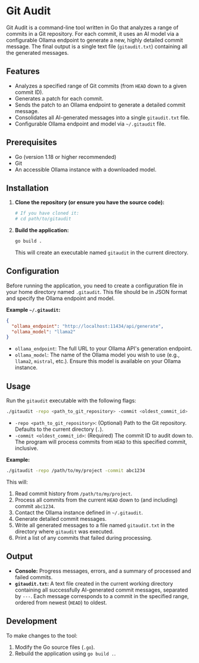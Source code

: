# Git Audit

Git Audit is a command-line tool written in Go that analyzes a range of commits in a Git repository. For each commit, it uses an AI model via a configurable Ollama endpoint to generate a new, highly detailed commit message. The final output is a single text file (`gitaudit.txt`) containing all the generated messages.

## Features

- Analyzes a specified range of Git commits (from `HEAD` down to a given commit ID).
- Generates a patch for each commit.
- Sends the patch to an Ollama endpoint to generate a detailed commit message.
- Consolidates all AI-generated messages into a single `gitaudit.txt` file.
- Configurable Ollama endpoint and model via `~/.gitaudit` file.

## Prerequisites

- Go (version 1.18 or higher recommended)
- Git
- An accessible Ollama instance with a downloaded model.

## Installation

1.  **Clone the repository (or ensure you have the source code):**
    ```bash
    # If you have cloned it:
    # cd path/to/gitaudit
    ```

2.  **Build the application:**
    ```bash
    go build .
    ```
    This will create an executable named `gitaudit` in the current directory.

## Configuration

Before running the application, you need to create a configuration file in your home directory named `.gitaudit`. This file should be in JSON format and specify the Ollama endpoint and model.

**Example `~/.gitaudit`:**
```json
{
  "ollama_endpoint": "http://localhost:11434/api/generate",
  "ollama_model": "llama2"
}
```

- `ollama_endpoint`: The full URL to your Ollama API's generation endpoint.
- `ollama_model`: The name of the Ollama model you wish to use (e.g., `llama2`, `mistral`, etc.). Ensure this model is available on your Ollama instance.

## Usage

Run the `gitaudit` executable with the following flags:

```bash
./gitaudit -repo <path_to_git_repository> -commit <oldest_commit_id>
```

- `-repo <path_to_git_repository>`: (Optional) Path to the Git repository. Defaults to the current directory (`.`).
- `-commit <oldest_commit_id>`: (Required) The commit ID to audit down to. The program will process commits from `HEAD` to this specified commit, inclusive.

**Example:**

```bash
./gitaudit -repo /path/to/my/project -commit abc1234
```

This will:
1. Read commit history from `/path/to/my/project`.
2. Process all commits from the current `HEAD` down to (and including) commit `abc1234`.
3. Contact the Ollama instance defined in `~/.gitaudit`.
4. Generate detailed commit messages.
5. Write all generated messages to a file named `gitaudit.txt` in the directory where `gitaudit` was executed.
6. Print a list of any commits that failed during processing.

## Output

- **Console:** Progress messages, errors, and a summary of processed and failed commits.
- **`gitaudit.txt`:** A text file created in the current working directory containing all successfully AI-generated commit messages, separated by `---`. Each message corresponds to a commit in the specified range, ordered from newest (`HEAD`) to oldest.

## Development

To make changes to the tool:
1. Modify the Go source files (`.go`).
2. Rebuild the application using `go build .`.
```
